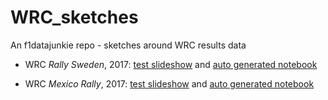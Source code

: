 # WRC_sketches
An f1datajunkie repo - sketches around WRC results data

- WRC *Rally Sweden*, 2017: [test slideshow](wrcTest-slides_sweden_2017.slides.html) and [auto generated notebook](https://github.com/psychemedia/WRC_sketches/blob/master/docs/wrcTest-slides_sweden_2017.ipynb)

- WRC *Mexico Rally*, 2017: [test slideshow](wrcTest-slides_mexico_2017.slides.html) and [auto generated notebook](https://github.com/psychemedia/WRC_sketches/blob/master/docs/wrcTest-slides_mexico_2017.ipynb)

